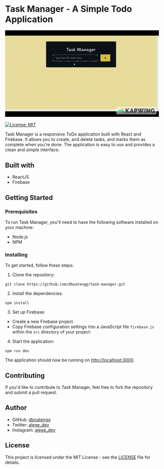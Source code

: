 # Task Manager - A Simple Todo Application

![](./src/assets/project__preview.gif)

[![License: MIT](https://img.shields.io/badge/License-MIT-yellow.svg)](https://opensource.org/licenses/MIT)

Task Manager is a responsive ToDo application built with React and Firebase. It allows you to create, and delete tasks, and marks them as complete when you're done. The application is easy to use and provides a clean and simple interface.

## Built with

- ReactJS
- Firebase

## Getting Started

### Prerequisites

To run Task Manager, you'll need to have the following software installed on your machine:

- Node.js
- NPM

### Installing

To get started, follow these steps:

1.  Clone the repository:

```node
git clone https://github.com/dboatengg/task-manager.git
```

2.  Install the dependencies:

```node
npm install
```

3.  Set up Firebase:

- Create a new Firebase project.
- Copy Firebase configuration settings into a JavaScript file `firebase.js` within the `src` directory of your project:

4.  Start the application:

```node
npm run dev
```

The application should now be running on [http://localhost:3000](http://localhost:3000/).

## Contributing

If you'd like to contribute to Task Manager, feel free to fork the repository and submit a pull request.

## Author

- GitHub: [dboatengg](https://www.github.com/dboatengg)
- Twitter: [alege_dev](https://www.twitter.com/alege_dev)
- Instagram: [alege_dev](https://www.instagram.com/alege_dev)

## License

This project is licensed under the MIT License - see the [LICENSE](LICENSE.md) file for details.
